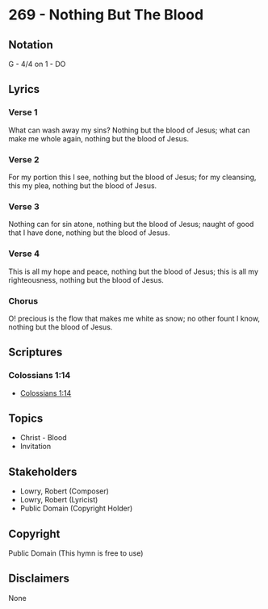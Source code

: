 # 269 - Nothing But The Blood

## Notation

G - 4/4 on 1 - DO

## Lyrics

### Verse 1

What can wash away my sins? Nothing but the blood of Jesus; what can make me whole again, nothing but the blood of Jesus.

### Verse 2

For my portion this I see, nothing but the blood of Jesus; for my cleansing, this my plea, nothing but the blood of Jesus.

### Verse 3

Nothing can for sin atone, nothing but the blood of Jesus; naught of good that I have done, nothing but the blood of Jesus.

### Verse 4

This is all my hope and peace, nothing but the blood of Jesus; this is all my righteousness, nothing but the blood of Jesus.

### Chorus

O! precious is the flow that makes me white as snow; no other fount I know, nothing but the blood of Jesus.


## Scriptures

### Colossians 1:14

- [Colossians 1:14](https://www.biblegateway.com/passage/?search=Colossians%201%3A14)


## Topics

- Christ - Blood
- Invitation

## Stakeholders

- Lowry, Robert (Composer)
- Lowry, Robert (Lyricist)
- Public Domain (Copyright Holder)

## Copyright

Public Domain
(This hymn is free to use)

## Disclaimers

None

